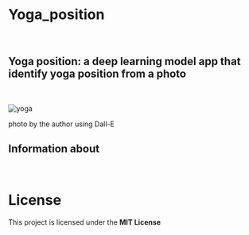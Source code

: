 # Yoga_position

&nbsp;
## Yoga position: a deep learning model app that identify yoga position from a photo

&nbsp;


![yoga](https://github.com/SalvatoreRa/Yoga_position/blob/main/DALL%C2%B7E%202022-11-15%2015.55.47%20-%20digital%20art%20of%20a%20humanoide%20android%20doing%20yoga%20in%20a%20park,%20high%20quality,%204k.png?raw=true')

photo by the author using Dall-E
&nbsp;
## Information about


&nbsp;

# License

This project is licensed under the **MIT License** 

